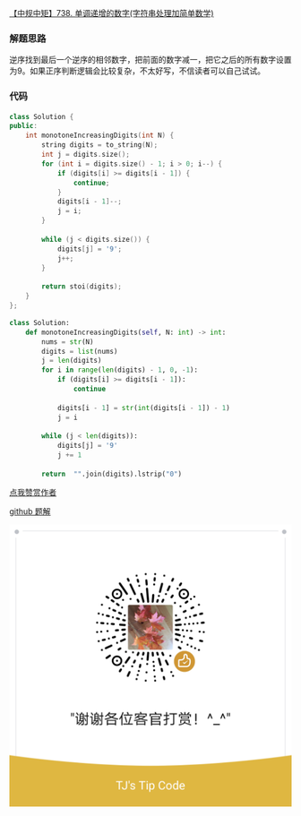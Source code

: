 [【中规中矩】738. 单调递增的数字(字符串处理加简单数学)](https://leetcode-cn.com/problems/monotone-increasing-digits/solution/zhong-gui-zhong-ju-zi-fu-chuan-chu-li-jia-jian-dan/)

### 解题思路
逆序找到最后一个逆序的相邻数字，把前面的数字减一，把它之后的所有数字设置为9。如果正序判断逻辑会比较复杂，不太好写，不信读者可以自己试试。

### 代码

```cpp []
class Solution {
public:
    int monotoneIncreasingDigits(int N) {
        string digits = to_string(N);
        int j = digits.size();
        for (int i = digits.size() - 1; i > 0; i--) {
            if (digits[i] >= digits[i - 1]) {
                continue;
            }
            digits[i - 1]--;
            j = i;
        }
        
        while (j < digits.size()) {
            digits[j] = '9';
            j++;
        }

        return stoi(digits);
    }
};
```
```python []
class Solution:
    def monotoneIncreasingDigits(self, N: int) -> int:
        nums = str(N)
        digits = list(nums)
        j = len(digits)
        for i in range(len(digits) - 1, 0, -1):
            if (digits[i] >= digits[i - 1]):
                continue
            
            digits[i - 1] = str(int(digits[i - 1]) - 1)
            j = i
        
        while (j < len(digits)):
            digits[j] = '9'
            j += 1

        return  "".join(digits).lstrip("0")
```


[点我赞赏作者](https://github.com/jyj407/leetcode/blob/master/wechat%20reward%20QRCode.png)

[github 题解](https://github.com/jyj407/leetcode/blob/master/738.md)

![Image](https://github.com/jyj407/leetcode/blob/master/wechat%20reward%20QRCode.png)
